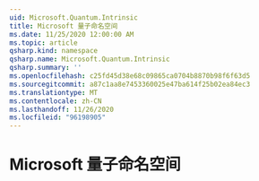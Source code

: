 ```yaml
---
uid: Microsoft.Quantum.Intrinsic
title: Microsoft 量子命名空间
ms.date: 11/25/2020 12:00:00 AM
ms.topic: article
qsharp.kind: namespace
qsharp.name: Microsoft.Quantum.Intrinsic
qsharp.summary: ''
ms.openlocfilehash: c25fd45d38e68c09865ca0704b8870b98f6f63d5
ms.sourcegitcommit: a87c1aa8e7453360025e47ba614f25b02ea84ec3
ms.translationtype: MT
ms.contentlocale: zh-CN
ms.lasthandoff: 11/26/2020
ms.locfileid: "96198905"
---
```

# <a name="microsoftquantumintrinsic-namespace"></a>Microsoft 量子命名空间



